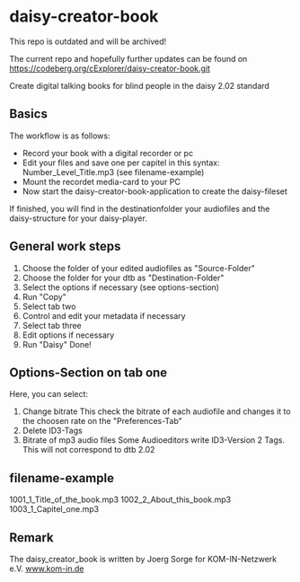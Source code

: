 daisy-creator-book
==================
This repo is outdated and will be archived!

The current repo and hopefully further updates can be found on https://codeberg.org/cExplorer/daisy-creator-book.git

Create digital talking books for blind people in the daisy 2.02 standard


Basics
------
The workflow is as follows:
- Record your book with a digital recorder or pc
- Edit your files and save one per capitel in this syntax: Number_Level_Title.mp3 (see filename-example)
- Mount the recordet media-card to your PC
- Now start the daisy-creator-book-application to create the daisy-fileset

If finished, you will find in the destinationfolder your audiofiles
and the daisy-structure for your daisy-player. 

General work steps
------------------
1. Choose the folder of your edited audiofiles as "Source-Folder"
2. Choose the folder for your dtb as "Destination-Folder"
3. Select the options if necessary (see options-section)
4. Run "Copy"
5. Select tab two
6. Control and edit your metadata if necessary
7. Select tab three
8. Edit options if necessary 
9. Run "Daisy"
Done! 


Options-Section on tab one
--------------------------
Here, you can select:
1. Change bitrate
This check the bitrate of each audiofile and changes it to the choosen rate on the "Preferences-Tab"
2. Delete ID3-Tags
3. Bitrate of mp3 audio files
Some Audioeditors write ID3-Version 2 Tags. This will not correspond to dtb 2.02


filename-example
-----------
1001_1_Title_of_the_book.mp3
1002_2_About_this_book.mp3
1003_1_Capitel_one.mp3


Remark
------
The daisy_creator_book is written by Joerg Sorge for KOM-IN-Netzwerk e.V. www.kom-in.de


